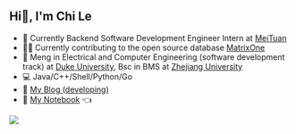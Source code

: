 ## Hi👋, I'm Chi Le
- 💼 Currently Backend Software Development Engineer Intern at [MeiTuan](https://www.meituan.com/)
- 👨‍💻 Currently contributing to the open source database [MatrixOne](https://github.com/matrixorigin/matrixone)
- 🏫 Meng in Electrical and Computer Engineering (software development track) at [Duke University](https://ece.duke.edu/), Bsc in BMS at [Zhejiang University](https://www.zju.edu.cn/)
- 💻 Java/C++/Shell/Python/Go
- 📖 [My Blog (developing)](http://blog.charleschile.com/)
- 📖 [My Notebook](https://charleschile.com) 👈

<div>
  <img src="https://github-readme-stats.vercel.app/api?username=charleschile&show_icons=true&count_private=true&hide_border=true"/></div>  
<br/>  
